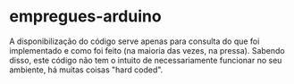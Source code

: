 empregues-arduino
=================

A disponibilização do código serve apenas para consulta do que foi implementado e como foi feito (na maioria das vezes, na pressa). Sabendo disso, este código não tem o intuito de necessariamente funcionar no seu ambiente, há muitas coisas "hard coded".

